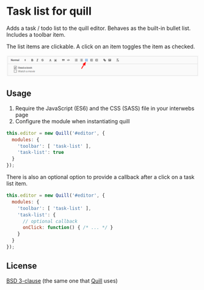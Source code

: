 # Task list for quill

Adds a task / todo list to the quill editor. Behaves as the built-in bullet
list.
Includes a toolbar item.

The list items are clickable. A click on an item toggles the item as checked.

![Toolbar icon and task list](screenshot.png)

## Usage

1. Require the JavaScript (ES6) and the CSS (SASS) file in your interwebs page
1. Configure the module when instantiating quill

```javascript
this.editor = new Quill('#editor', {
  modules: {
    'toolbar': [ 'task-list' ],
    'task-list': true
  }
});
```

There is also an optional option to provide a callback after a click on a task
list item.

```javascript
this.editor = new Quill('#editor', {
  modules: {
    'toolbar': [ 'task-list' ],
    'task-list': {
      // optional callback
      onClick: function() { /* ... */ }
    }
  }
});
```

## License

[BSD 3-clause](LICENSE) (the same one that [Quill](https://github.com/quilljs/quill) uses)
